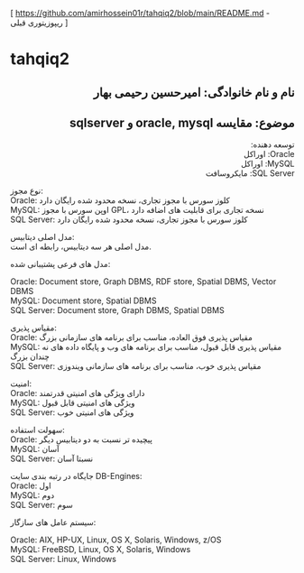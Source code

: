 [ https://github.com/amirhossein01r/tahqiq2/blob/main/README.md - ریپوزیتوری قبلی ]
# tahqiq2
<h2 dir="rtl">نام و نام خانوادگی: امیرحسین رحیمی بهار</h2>
<h2 dir="rtl">موضوع: مقایسه oracle, mysql و sqlserver</h2>
<p dir="rtl">
توسعه دهنده:<br>
Oracle: اوراکل<br>
MySQL: اوراکل<br>
SQL Server: مایکروسافت

نوع مجوز:<br>
Oracle: کلوز سورس با مجوز تجاری، نسخه محدود شده رایگان دارد<br>
MySQL: اوپن سورس با مجوز GPL، نسخه تجاری برای قابلیت های اضافه دارد<br>
SQL Server: کلوز سورس با مجوز تجاری، نسخه محدود شده رایگان دارد

مدل اصلی دیتابیس:<br>
مدل اصلی هر سه دیتابیس، رابطه ای است.

مدل های فرعی پشتیبانی شده:<br>
<p>
Oracle: Document store, Graph DBMS, RDF store, Spatial DBMS, Vector DBMS <br>
MySQL: Document store, Spatial DBMS<br>
SQL Server: Document store, Graph DBMS, Spatial DBMS
</p>

مقیاس پذیری:<br>
Oracle: مقیاس پذیری فوق العاده، مناسب برای برنامه های سازمانی بزرگ<br>
MySQL: مقیاس پذیری قابل قبول، مناسب برای برنامه های وب و پایگاه داده های نه چندان بزرگ<br>
SQL Server: مقیاس پذیری خوب، مناسب برای برنامه های سازمانی ویندوزی

امنیت:<br>
Oracle: دارای ویژگی های امنیتی قدرتمند <br>
MySQL: ویژگی های امنیتی قابل قبول<br>
SQL Server: ویژگی های امنیتی خوب

سهولت استفاده:<br>
Oracle: پیچیده تر نسبت به دو دیتابیس دیگر<br>
MySQL: آسان<br>
SQL Server: نسبتا آسان

جایگاه در رتبه بندی سایت DB-Engines:<br>
Oracle: اول<br>
MySQL: دوم<br>
SQL Server: سوم

سیستم عامل های سازگار:<br>
<p>
Oracle: AIX, HP-UX, Linux, OS X, Solaris, Windows, z/OS<br>
MySQL: FreeBSD, Linux, OS X, Solaris, Windows<br>
SQL Server: Linux, Windows
</p>

</p>
